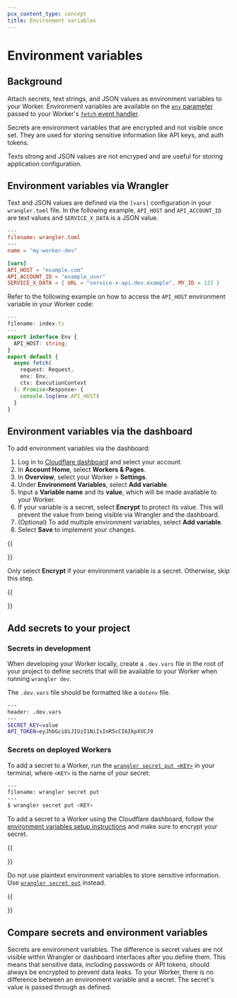 ```yaml
---
pcx_content_type: concept
title: Environment variables
---
```


# Environment variables

## Background

Attach secrets, text strings, and JSON values as environment variables to your Worker. Environment variables are available on the [`env` parameter](/workers/runtime-apis/fetch-event/#parameters) passed to your Worker's [`fetch` event handler](/workers/runtime-apis/fetch-event/#syntax-module-worker).

Secrets are environment variables that are encrypted and not visible once set. They are used for storing sensitive information like API keys, and auth tokens.

Texts strong and JSON values are not encryped and are useful for storing application configuration.

## Environment variables via Wrangler

Text and JSON values are defined via the `[vars]` configuration in your `wrangler.toml` file. In the following example, `API_HOST` and `API_ACCOUNT_ID` are text values and `SERVICE_X_DATA` is a JSON value.

```toml
---
filename: wrangler.toml
---
name = "my-worker-dev"

[vars]
API_HOST = "example.com"
API_ACCOUNT_ID = "example_user"
SERVICE_X_DATA = { URL = "service-x-api.dev.example", MY_ID = 123 }
```

Refer to the following example on how to access the `API_HOST` environment variable in your Worker code:

```ts
---
filename: index.ts
---
export interface Env {
  API_HOST: string;
}
export default {
  async fetch(
    request: Request,
    env: Env,
    ctx: ExecutionContext
  ): Promise<Response> {
    console.log(env.API_HOST)
  }
}
```

## Environment variables via the dashboard

To add environment variables via the dashboard:

1. Log in to [Cloudflare dashboard](https://dash.cloudflare.com/) and select your account.
2. In **Account Home**, select **Workers & Pages**.
3. In **Overview**, select your Worker > **Settings**.
4. Under **Environment Variables**, select **Add variable**.
5. Input a **Variable name** and its **value**, which will be made available to your Worker.
6. If your variable is a secret, select **Encrypt** to protect its value. This will prevent the value from being visible via Wrangler and the dashboard.
7. (Optional) To add multiple environment variables, select **Add variable**.
8. Select **Save** to implement your changes.

{{<Aside type="warning" header="Plaintext strings and secrets">}}

Only select **Encrypt** if your environment variable is a secret. Otherwise, skip this step.

{{</Aside>}}

## Add secrets to your project
### Secrets in development

When developing your Worker locally, create a `.dev.vars` file in the root of your project to define secrets that will be available to your Worker when running `wrangler dev`.

The `.dev.vars` file should be formatted like a `dotenv` file.

```bash
---
header: .dev.vars
---
SECRET_KEY=value
API_TOKEN=eyJhbGciOiJIUzI1NiIsInR5cCI6IkpXVCJ9
```

### Secrets on deployed Workers

To add a secret to a Worker, run the [`wrangler secret put <KEY>`](/workers/wrangler/commands/#secret) in your terminal, where `<KEY>` is the name of your secret:

```sh
---
filename: wrangler secret put
---
$ wrangler secret put <KEY>
```

To add a secret to a Worker using the Cloudflare dashboard, follow the [environment variables setup instructions](/workers/configuration/environment-variables/#environment-variables-via-the-dashboard) and make sure to encrypt your secret.

{{<Aside type="warning" header="Use secrets for sensitive information">}}

Do not use plaintext environment variables to store sensitive information. Use [`wrangler secret put`](/workers/wrangler/commands/#secret) instead.

{{</Aside>}}

## Compare secrets and environment variables

Secrets are environment variables. The difference is secret values are not visible within Wrangler or dashboard interfaces after you define them. This means that sensitive data, including passwords or API tokens, should always be encrypted to prevent data leaks. To your Worker, there is no difference between an environment variable and a secret. The secret's value is passed through as defined.